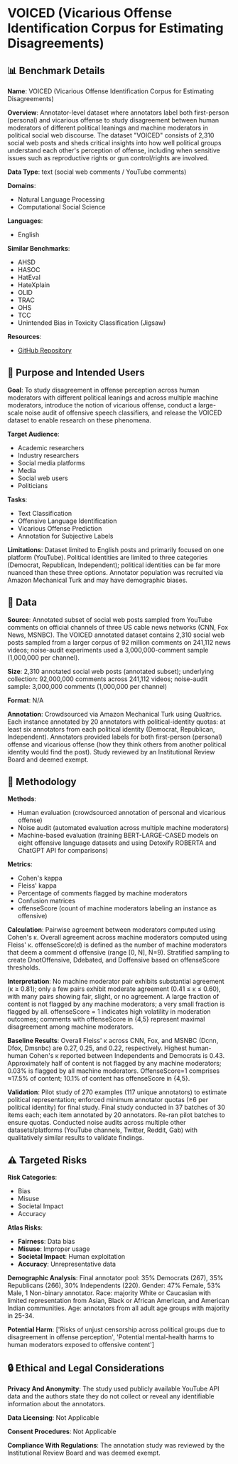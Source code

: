 # VOICED (Vicarious Offense Identification Corpus for Estimating Disagreements)

## 📊 Benchmark Details

**Name**: VOICED (Vicarious Offense Identification Corpus for Estimating Disagreements)

**Overview**: Annotator-level dataset where annotators label both first-person (personal) and vicarious offense to study disagreement between human moderators of different political leanings and machine moderators in political social web discourse. The dataset "VOICED" consists of 2,310 social web posts and sheds critical insights into how well political groups understand each other's perception of offense, including when sensitive issues such as reproductive rights or gun control/rights are involved.

**Data Type**: text (social web comments / YouTube comments)

**Domains**:
- Natural Language Processing
- Computational Social Science

**Languages**:
- English

**Similar Benchmarks**:
- AHSD
- HASOC
- HatEval
- HateXplain
- OLID
- TRAC
- OHS
- TCC
- Unintended Bias in Toxicity Classification (Jigsaw)

**Resources**:
- [GitHub Repository](https://github.com/Homan-Lab/voiced)

## 🎯 Purpose and Intended Users

**Goal**: To study disagreement in offense perception across human moderators with different political leanings and across multiple machine moderators, introduce the notion of vicarious offense, conduct a large-scale noise audit of offensive speech classifiers, and release the VOICED dataset to enable research on these phenomena.

**Target Audience**:
- Academic researchers
- Industry researchers
- Social media platforms
- Media
- Social web users
- Politicians

**Tasks**:
- Text Classification
- Offensive Language Identification
- Vicarious Offense Prediction
- Annotation for Subjective Labels

**Limitations**: Dataset limited to English posts and primarily focused on one platform (YouTube). Political identities are limited to three categories (Democrat, Republican, Independent); political identities can be far more nuanced than these three options. Annotator population was recruited via Amazon Mechanical Turk and may have demographic biases.

## 💾 Data

**Source**: Annotated subset of social web posts sampled from YouTube comments on official channels of three US cable news networks (CNN, Fox News, MSNBC). The VOICED annotated dataset contains 2,310 social web posts sampled from a larger corpus of 92 million comments on 241,112 news videos; noise-audit experiments used a 3,000,000-comment sample (1,000,000 per channel).

**Size**: 2,310 annotated social web posts (annotated subset); underlying collection: 92,000,000 comments across 241,112 videos; noise-audit sample: 3,000,000 comments (1,000,000 per channel)

**Format**: N/A

**Annotation**: Crowdsourced via Amazon Mechanical Turk using Qualtrics. Each instance annotated by 20 annotators with political-identity quotas: at least six annotators from each political identity (Democrat, Republican, Independent). Annotators provided labels for both first-person (personal) offense and vicarious offense (how they think others from another political identity would find the post). Study reviewed by an Institutional Review Board and deemed exempt.

## 🔬 Methodology

**Methods**:
- Human evaluation (crowdsourced annotation of personal and vicarious offense)
- Noise audit (automated evaluation across multiple machine moderators)
- Machine-based evaluation (training BERT-LARGE-CASED models on eight offensive language datasets and using Detoxify ROBERTA and ChatGPT API for comparisons)

**Metrics**:
- Cohen's kappa
- Fleiss' kappa
- Percentage of comments flagged by machine moderators
- Confusion matrices
- offenseScore (count of machine moderators labeling an instance as offensive)

**Calculation**: Pairwise agreement between moderators computed using Cohen's κ. Overall agreement across machine moderators computed using Fleiss' κ. offenseScore(d) is defined as the number of machine moderators that deem a comment d offensive (range [0, N], N=9). Stratified sampling to create DnotOffensive, Ddebated, and Doffensive based on offenseScore thresholds.

**Interpretation**: No machine moderator pair exhibits substantial agreement (κ ≥ 0.81); only a few pairs exhibit moderate agreement (0.41 ≤ κ ≤ 0.60), with many pairs showing fair, slight, or no agreement. A large fraction of content is not flagged by any machine moderators; a very small fraction is flagged by all. offenseScore = 1 indicates high volatility in moderation outcomes; comments with offenseScore in {4,5} represent maximal disagreement among machine moderators.

**Baseline Results**: Overall Fleiss' κ across CNN, Fox, and MSNBC (Dcnn, Dfox, Dmsnbc) are 0.27, 0.25, and 0.22, respectively. Highest human-human Cohen's κ reported between Independents and Democrats is 0.43. Approximately half of content is not flagged by any machine moderators; 0.03% is flagged by all machine moderators. OffenseScore=1 comprises ≈17.5% of content; 10.1% of content has offenseScore in {4,5}.

**Validation**: Pilot study of 270 examples (117 unique annotators) to estimate political representation; enforced minimum annotator quotas (≥6 per political identity) for final study. Final study conducted in 37 batches of 30 items each; each item annotated by 20 annotators. Re-ran pilot batches to ensure quotas. Conducted noise audits across multiple other datasets/platforms (YouTube channels, Twitter, Reddit, Gab) with qualitatively similar results to validate findings.

## ⚠️ Targeted Risks

**Risk Categories**:
- Bias
- Misuse
- Societal Impact
- Accuracy

**Atlas Risks**:
- **Fairness**: Data bias
- **Misuse**: Improper usage
- **Societal Impact**: Human exploitation
- **Accuracy**: Unrepresentative data

**Demographic Analysis**: Final annotator pool: 35% Democrats (267), 35% Republicans (266), 30% Independents (220). Gender: 47% Female, 53% Male, 1 Non-binary annotator. Race: majority White or Caucasian with limited representation from Asian, Black or African American, and American Indian communities. Age: annotators from all adult age groups with majority in 25-34.

**Potential Harm**: ['Risks of unjust censorship across political groups due to disagreement in offense perception', 'Potential mental-health harms to human moderators exposed to offensive content']

## 🔒 Ethical and Legal Considerations

**Privacy And Anonymity**: The study used publicly available YouTube API data and the authors state they do not collect or reveal any identifiable information about the annotators.

**Data Licensing**: Not Applicable

**Consent Procedures**: Not Applicable

**Compliance With Regulations**: The annotation study was reviewed by the Institutional Review Board and was deemed exempt.
